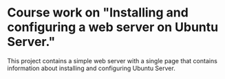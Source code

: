 # Course work on "Installing and configuring a web server on Ubuntu Server."
This project contains a simple web server with a single page that contains information about installing and configuring Ubuntu Server.
